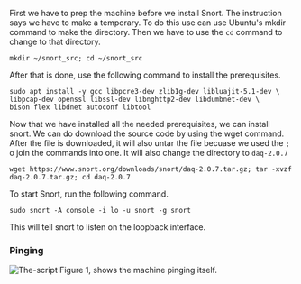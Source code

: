 First we have to prep the machine before we install Snort. The instruction says we have to make a temporary. To do this use can use Ubuntu's mkdir command to make the directory. Then we have to use the 
`cd` command to change to that directory. 

```
mkdir ~/snort_src; cd ~/snort_src
```

After that is done, use the following command to install the prerequisites. 
```
sudo apt install -y gcc libpcre3-dev zlib1g-dev libluajit-5.1-dev \
libpcap-dev openssl libssl-dev libnghttp2-dev libdumbnet-dev \
bison flex libdnet autoconf libtool
```

Now that we have installed all the needed prerequisites, we can install snort. We can do download the source code by using the wget command. After the file is downloaded, it will also untar the file becuase we used the `;` o join the commands into one.
It will also change the directory to `daq-2.0.7`
```
wget https://www.snort.org/downloads/snort/daq-2.0.7.tar.gz; tar -xvzf daq-2.0.7.tar.gz; cd daq-2.0.7
```


To start Snort, run the following command. 
```
sudo snort -A console -i lo -u snort -g snort
```
This will tell snort to listen on the loopback interface. 

### Pinging


![The-script](https://i.imgur.com/OplHFRU.png=100x20)
Figure 1, shows the machine pinging itself. 


